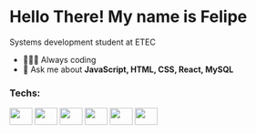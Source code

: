 

  <h1>
  Hello There! My name is Felipe
</h1>


<p>Systems development student at ETEC</p>
<ul>
  <li >👨🏼‍💻 Always coding </li>
  <li>💬 Ask me about <strong>JavaScript, HTML, CSS, React, MySQL</strong></li>
</ul>








### Techs:

<div  align="left">
  <img align="center" alt="" height="30" width="40" src="https://icongr.am/devicon/html5-original.svg?size=128&color=currentColor" />
  <img align="center" alt="" height="30" width="40" src="https://icongr.am/devicon/css3-original.svg?size=128&color=currentColor" />
  <img align="center" alt="" height="30" width="40" src="https://icongr.am/devicon/javascript-original.svg?size=128&color=currentColor" />
  <img align="center" alt="" height="30" width="40" src="https://icongr.am/devicon/react-original.svg?size=128&color=currentColor" />
  <img align="center" alt="" height="30" width="40" src="https://icongr.am/devicon/nodejs-original.svg?size=128&color=currentColor" />
  <img align="center" alt="" height="30" width="40" src="https://icongr.am/devicon/mysql-original.svg?size=128&color=currentColor" />
</div>



